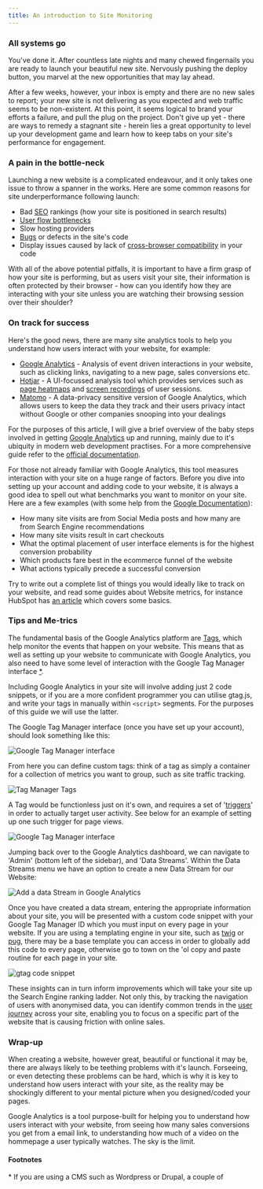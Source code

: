 ```yaml
---
title: An introduction to Site Monitoring
---
```


### All systems go

You've done it. After countless late nights and many chewed fingernails you are ready to launch your beautiful new site. Nervously pushing the deploy button, you marvel at the new opportunities that may lay ahead. 

After a few weeks, however, your inbox is empty and there are no new sales to report; your new site is not delivering as you expected and web traffic seems to be non-existent. At this point, it seems logical to brand your efforts a failure, and pull the plug on the project. Don't give up yet - there are ways to  remedy a stagnant site - herein lies a great opportunity to level up your development game and learn how to keep tabs on your site's performance for engagement.

### A pain in the bottle-neck

Launching a new website is a complicated endeavour, and it only takes one issue to throw a spanner in the works. Here are some common reasons for site underperformance following launch:

- Bad [SEO](https://developers.google.com/search/docs/fundamentals/seo-starter-guide) rankings (how your site is positioned in search results)
- [User flow bottlenecks](https://www.linkedin.com/advice/0/how-can-you-identify-bottlenecks-user-flow-skills-user-research-vmiof)
- Slow hosting providers
- [Bugs](https://www.techopedia.com/definition/24864/software-bug) or defects in the site's code
- Display issues caused by lack of [cross-browser compatibility](https://www.freecodecamp.org/news/what-is-cross-browser-compatibility/) in your code

With all of the above potential pitfalls, it is important to have a firm grasp of how your site is performing, but as users visit your site, their information is often protected by their browser - how can you identify how they are interacting with your site unless you are watching their browsing session over their shoulder?

### On track for success

Here's the good news, there are many site analytics tools to help you understand how users interact with your website, for example:
- [Google Analytics](https://developers.google.com/analytics) - Analysis of event driven interactions in your website, such as clicking links, navigating to a new page, sales conversions etc.
- [Hotjar](https://www.hotjar.com/) - A UI-focussed analysis tool which provides services such as [page heatmaps](https://www.hotjar.com/product/heatmaps/) and [screen recordings](https://www.hotjar.com/product/recordings/) of user sessions.
- [Matomo](https://matomo.org/) - A data-privacy sensitive version of Google Analytics, which allows users to keep the data they track and their users privacy intact without Google or other companies snooping into your dealings

For the purposes of this article, I will give a brief overview of the baby steps involved in getting [Google Analytics](https://developers.google.com/analytics) up and running, mainly due to it's ubiquity in modern web development practises. For a more comprehensive guide refer to the [official documentation](https://support.google.com/analytics/answer/9304153?hl=en).

For those not already familiar with Google Analytics, this tool measures interaction with your site on a huge range of factors. Before you dive into setting up your account and adding code to your website, it is always a good idea to spell out what benchmarks you want to monitor on your site. Here are a few examples (with some help from the [Google Documentation](https://developers.google.com/tag-platform/devguides/prerequisites?_gl=1*1psp3uu*_up*MQ..*_ga*NTI2NjUyMjExLjE3Mjc4NzUxMDU.*_ga_XC1H1E07KE*MTcyNzg3NTEwNC4xLjAuMTcyNzg3NTEwNC4wLjAuMA..)):

- How many site visits are from Social Media posts and how many are from Search Engine recommendations
- How many site visits result in cart checkouts
- What the optimal placement of user interface elements is for the highest conversion probability
- Which products fare best in the ecommerce funnel of the website
- What actions typically precede a successful conversion

Try to write out a complete list of things you would ideally like to track on your website, and read some guides about Website metrics, for instance HubSpot has [an article](https://blog.hubspot.com/website/engagement-metrics) which covers some basics.


### Tips and Me-trics

The fundamental basis of the Google Analytics platform are [Tags](https://developers.google.com/tag-platform/devguides), which help monitor the events that happen on your website. This means that as well as setting up your website to communicate with Google Analytics, you also need to have some level of interaction with the Google Tag Manager interface [*](#footnotes).

Including Google Analytics in your site will involve adding just 2 code snippets, or if you are a more confident programmer you can utilise gtag.js, and write your tags in manually within `<script>` segments. For the purposes of this guide we will use the latter.

The Google Tag Manager interface (once you have set up your account), should look something like this:

![Google Tag Manager interface](/images/posts/site-monitoring/google_tag_manager1.png)

From here you can define custom tags: think of a tag as simply a container for a collection of metrics you want to group, such as site traffic tracking.

![Tag Manager Tags](/images/posts/site-monitoring/Tag_Manager_Tags.png)

A Tag would be functionless just on it's own, and requires a set of '[triggers](https://support.google.com/tagmanager/answer/7679316?hl=en)' in order to actually target user activity. See below for an example of setting up one such trigger for page views.

![Google Tag Manager interface](/images/posts/site-monitoring/google_tag_manager2.png)

Jumping back over to the Google Analytics dashboard, we can navigate to 'Admin' (bottom left of the sidebar), and 'Data Streams'. Within the Data Streams menu we have an option to create a new Data Stream for our Website:

![Add a data Stream in Google Analytics](/images/posts/site-monitoring/data_stream.png)

Once you have created a data stream, entering the appropriate information about your site, you will be presented with a custom code snippet with your Google Tag Manager ID which you must input on every page in your website. If you are using a templating engine in your site, such as [twig](https://twig.symfony.com/) or [pug](https://pugjs.org/api/getting-started.html), there may be a base template you can access in order to globally add this code to every page, otherwise go to town on the 'ol copy and paste routine for each page in your site.

![gtag code snippet](/images/posts/site-monitoring/gtag_code.png)

These insights can in turn inform improvements which will take your site up the Search Engine ranking ladder. Not only this, by tracking the navigation of users with anonymised data, you can identify common trends in the [user journey](https://mailchimp.com/resources/user-journey/) across your site, enabling you to focus on a specific part of the website that is causing friction with online sales.

### Wrap-up

When creating a website, however great, beautiful or functional it may be, there are always likely to be teething problems with it's launch. Forseeing, or even detecting these problems can be hard, which is why it is key to understand how users interact with your site, as the reality may be shockingly different to your mental picture when you designed/coded your pages.

Google Analytics is a tool purpose-built for helping you to understand how users interact with your website, from seeing how many sales conversions you get from a email link, to understanding how much of a video on the hommepage a user typically watches. The sky is the limit.


#### Footnotes

\* If you are using a CMS such as Wordpress or Drupal, a couple of 
